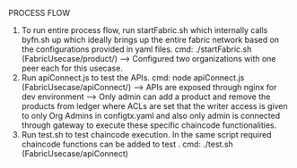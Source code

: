 PROCESS FLOW
1) To run entire process flow, run startFabric.sh which internally calls byfn.sh up which ideally brings up the entire fabric network based on the configurations provided in yaml files.
cmd: ./startFabric.sh (FabricUsecase/product/)
--> Configured two organizations with one peer each for this usecase.
2) Run apiConnect.js to test the APIs.
cmd: node apiConnect.js (FabricUsecase/apiConnect/)
--> APIs are exposed through nginx for dev environment
--> Only admin can add a product and remove the products from ledger where ACLs are set that the writer access is given to only Org Admins in configtx.yaml and also only admin is connected through gateway to execute these specific chaincode functionalities.
3) Run test.sh to test chaincode execution. In the same script required chaincode functions can be added to test .
cmd: ./test.sh (FabricUsecase/apiConnect)
